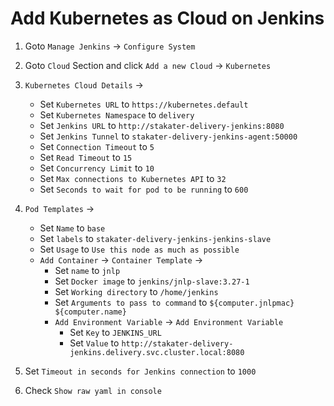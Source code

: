 # Add Kubernetes as Cloud on Jenkins

1. Goto `Manage Jenkins` -> `Configure System`

2. Goto `Cloud` Section and click `Add a new Cloud` -> `Kubernetes`

3. `Kubernetes Cloud Details` ->
    - Set `Kubernetes URL` to `https://kubernetes.default`
    - Set `Kubernetes Namespace` to `delivery`
    - Set `Jenkins URL` to `http://stakater-delivery-jenkins:8080`
    - Set `Jenkins Tunnel` to `stakater-delivery-jenkins-agent:50000`
    - Set `Connection Timeout` to `5`
    - Set `Read Timeout` to `15`
    - Set `Concurrency Limit` to `10`
    - Set `Max connections to Kubernetes API` to `32`
    - Set `Seconds to wait for pod to be running` to `600`

4. `Pod Templates` ->

    - Set `Name` to `base`
    - Set `labels` to `stakater-delivery-jenkins-jenkins-slave` 
    - Set `Usage` to `Use this node as much as possible`
    - `Add Container` -> `Container Template` ->
        - Set `name` to `jnlp`
        - Set `Docker image` to `jenkins/jnlp-slave:3.27-1`
        - Set `Working directory` to `/home/jenkins`
        - Set `Arguments to pass to command` to `${computer.jnlpmac} ${computer.name}`
        - `Add Environment Variable` -> `Add Environment Variable`
            - Set `Key` to `JENKINS_URL`
            - Set `Value` to `http://stakater-delivery-jenkins.delivery.svc.cluster.local:8080` 

5. Set `Timeout in seconds for Jenkins connection` to `1000`
6. Check `Show raw yaml in console`